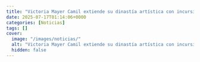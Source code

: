 ```yaml
---
title: "Victoria Mayer Camil extiende su dinastía artística con incursión en la moda"
date: 2025-07-17T01:14:06+0000
categories: [Noticias]
tags: []
cover:
  image: "/images/noticias/"
  alt: "Victoria Mayer Camil extiende su dinastía artística con incursión en la moda"
  hidden: false
---
```



